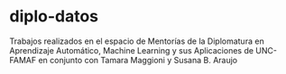 # diplo-datos
Trabajos realizados en el espacio de Mentorías de la Diplomatura en Aprendizaje Automático, Machine Learning y sus Aplicaciones de UNC-FAMAF en conjunto con Tamara Maggioni y Susana B. Araujo
